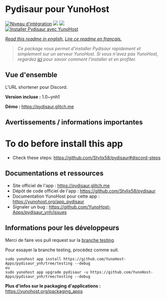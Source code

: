 # Pydisaur pour YunoHost

[![Niveau d'intégration](https://dash.yunohost.org/integration/pydisaur.svg)](https://dash.yunohost.org/appci/app/pydisaur) ![](https://ci-apps.yunohost.org/ci/badges/pydisaur.status.svg) ![](https://ci-apps.yunohost.org/ci/badges/pydisaur.maintain.svg)  
[![Installer Pydisaur avec YunoHost](https://install-app.yunohost.org/install-with-yunohost.svg)](https://install-app.yunohost.org/?app=pydisaur)

*[Read this readme in english.](./README.md)*
*[Lire ce readme en français.](./README_fr.md)*

> *Ce package vous permet d'installer Pydisaur rapidement et simplement sur un serveur YunoHost.
Si vous n'avez pas YunoHost, regardez [ici](https://yunohost.org/#/install) pour savoir comment l'installer et en profiter.*

## Vue d'ensemble

L'URL shortener pour Discord.

**Version incluse :** 1.0~ynh1

**Démo :** https://pydisaur.glitch.me

## Avertissements / informations importantes

# To do before install this app
* Check these steps: https://github.com/Stylix58/pydisaur#discord-steps

## Documentations et ressources

* Site officiel de l'app : https://pydisaur.glitch.me
* Dépôt de code officiel de l'app : https://github.com/Stylix58/pydisaur
* Documentation YunoHost pour cette app : https://yunohost.org/app_pydisaur
* Signaler un bug : https://github.com/YunoHost-Apps/pydisaur_ynh/issues

## Informations pour les développeurs

Merci de faire vos pull request sur la [branche testing](https://github.com/YunoHost-Apps/pydisaur_ynh/tree/testing).

Pour essayer la branche testing, procédez comme suit.
```
sudo yunohost app install https://github.com/YunoHost-Apps/pydisaur_ynh/tree/testing --debug
ou
sudo yunohost app upgrade pydisaur -u https://github.com/YunoHost-Apps/pydisaur_ynh/tree/testing --debug
```

**Plus d'infos sur le packaging d'applications :** https://yunohost.org/packaging_apps
